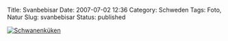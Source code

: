 Title: Svanbebisar
Date: 2007-07-02 12:36
Category: Schweden
Tags: Foto, Natur
Slug: svanbebisar
Status: published

[![Schwanenküken](/pic/svanbebis_s.jpg "Schwanenküken")](/pic/svanbebis_l.jpg)

